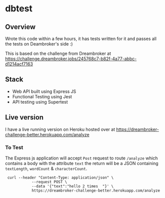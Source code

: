 # dbtest

## Overview
Wrote this code within a few hours, it has tests written for it and passes all the tests on Deambroker's side :)

This is based on the challenge from Dreambroker at https://challenge.dreambroker.jobs/245768c7-b82f-4a77-abbc-d1214acf7163


## Stack

* Web API built using Express JS
* Functional Testing using Jest 
* API testing using Supertest 

## Live version

I have a live running version on Heroku hosted over at https://dreambroker-challenge-better.herokuapp.com/analyze


### To Test

The Express js application will accept `Post` request to route `/analyze` which contains a body with the attribute `text` the return will be a JSON containing `textLength`, `wordCount` & `characterCount`.

```
 curl --header "Content-Type: application/json" \
            --request POST \
            --data '{"text":"hello 2 times  "}' \
            https://dreambroker-challenge-better.herokuapp.com/analyze
```
